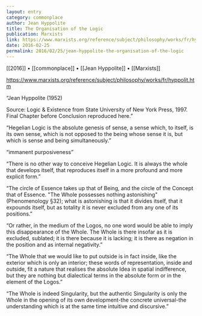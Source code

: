 ```yaml
---
layout: entry
category: commonplace
author: Jean Hyppolite
title: The Organisation of the Logic
publication: Marxists
link: https://www.marxists.org/reference/subject/philosophy/works/fr/hyppolit.htm
date: 2016-02-25
permalink: 2016/02/25/jean-hyppolite-the-organisation-of-the-logic
---
```


[[2016]] • [[commonplace]] • [[Jean Hyppolite]] • [[Marxists]]

https://www.marxists.org/reference/subject/philosophy/works/fr/hyppolit.htm

“Jean Hyppolite (1952)

Source: Logic & Existence from State University of New York Press, 1997. Final Chapter before Conclusion reproduced here.”

“Hegelian Logic is the absolute genesis of sense, a sense which, to itself, is its own sense, which is not opposed to the being whose sense it is, but which is sense and being simultaneously.”

“immanent purposiveness”

“There is no other way to conceive Hegelian Logic. It is always the whole that develops itself, that reproduces itself in a more profound and more explicit form.”

“The circle of Essence takes up that of Being, and the circle of the Concept that of Essence. "The Whole possesses nothing astonishing" (Phenomenology §32); what is astonishing is that it divides itself, that it expounds itself, but as totality it is never excluded from any one of its positions.”

“Or rather, in the medium of the Logos, no one word would be able to imply this disappearance of the Whole. The Whole is there insofar as it is excluded, sublated; it is there because it is lacking; it is there as negation in the position and as internal negativity.”

“The Whole that we would like to put outside is in fact inside, like the exterior which is only an interior; these words of representation, inside and outside, fit a nature that realises the absolute Idea in spatial indifference, but they are nothing but dialectical terms in the absolute form or in the element of the Logos.”

“The Whole is indeed Singularity, but the authentic Singularity is only the Whole in the opening of its own development-the concrete universal-the understanding which is at the same time intuitive and discursive.”


